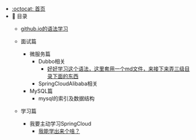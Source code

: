 - [:octocat: 首页](/README)
- :memo: 目录
   - [github.io的语法学习](/面试八股文笔记/github.io的语法学习.md)
   - 面试篇
       - 微服务篇
            - Dubbo相关
                - [好好学习这个语法，这里套用一个md文件，来接下来弄三级目录下面的东西](/idea-plugin/2021-08-27-技术调研IDEA插件怎么开发.md)
            - SpringCloudAlibaba相关  
       - MySQL篇
            - mysql的索引及数据结构   
     
   - 学习篇
       - 我要主动学习SpringCloud
            - [我能学出来个啥？]()